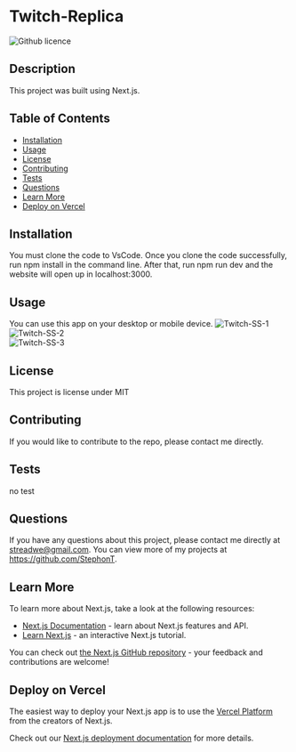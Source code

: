 
# Twitch-Replica
  ![Github licence](http://img.shields.io/badge/license-MIT-blue.svg)

  ## Description
  This project was built using Next.js.

  ## Table of Contents
  * [Installation](#installation)
  * [Usage](#usage)
  * [License](#license)
  * [Contributing](#contributing)
  * [Tests](#tests)
  * [Questions](#questions)
  * [Learn More](#learn-more)
  * [Deploy on Vercel](#deploy-on-vercel)

  ## Installation
  You must clone the code to VsCode. Once you clone the code successfully, run npm install in the command line. After that, run npm run dev and the website will open up in localhost:3000.

  ## Usage
  You can use this app on your desktop or mobile device.
![Twitch-SS-1](https://user-images.githubusercontent.com/104699408/205416255-0c398a76-bbad-445e-9318-c789fe70f2a7.jpg)
<br />
![Twitch-SS-2](https://user-images.githubusercontent.com/104699408/205416263-547f6430-c996-4b51-bd30-bab7dc71090d.jpg)
<br />
![Twitch-SS-3](https://user-images.githubusercontent.com/104699408/205416271-1b1974d3-6d01-450e-a612-23424cc88195.jpg)


  ## License
  This project is license under MIT

  ## Contributing
  If you would like to contribute to the repo, please contact me directly.
  
  ## Tests
  no test

  ## Questions
  If you have any questions about this project, please contact me directly at streadwe@gmail.com. You can view more of my projects at https://github.com/StephonT.


## Learn More

To learn more about Next.js, take a look at the following resources:

- [Next.js Documentation](https://nextjs.org/docs) - learn about Next.js features and API.
- [Learn Next.js](https://nextjs.org/learn) - an interactive Next.js tutorial.

You can check out [the Next.js GitHub repository](https://github.com/vercel/next.js/) - your feedback and contributions are welcome!

## Deploy on Vercel

The easiest way to deploy your Next.js app is to use the [Vercel Platform](https://vercel.com/new?utm_medium=default-template&filter=next.js&utm_source=create-next-app&utm_campaign=create-next-app-readme) from the creators of Next.js.

Check out our [Next.js deployment documentation](https://nextjs.org/docs/deployment) for more details.
